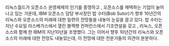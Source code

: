 리눅스월드가 오픈소스 운영체제의 인기를 증명하고 , 오픈소스를 채택하는 기업이 늘어나고 있는 가운데, IBM 오픈소스 담당 부사장인 밥 수터(Bob Sutor)가 향후 10년간의 리눅스와 오픈소스의 미래에 대한 일련의 전망들을 내놓아 눈길을 끌고 있다.
밥 수터는 지난 수요일 라스베가스에서 열린 블랙햇 컨퍼런스에서 기조연설을 갖고 , 리눅스, 오픈소스와 함께 한 IBM의 지난10년을 조명했다. 그는 이어서 향후 10년간의 리눅스와 오픈소스의 미래에 대한 전망도 내놓았는데, 이 전망에 대한 전문가들의 의견이 분분하다.
